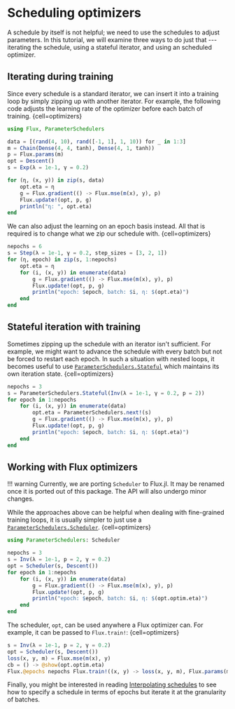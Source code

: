 # Scheduling optimizers

A schedule by itself is not helpful; we need to use the schedules to adjust parameters. In this tutorial, we will examine three ways to do just that --- iterating the schedule, using a stateful iterator, and using an scheduled optimizer.

## Iterating during training

Since every schedule is a standard iterator, we can insert it into a training loop by simply zipping up with another iterator. For example, the following code adjusts the learning rate of the optimizer before each batch of training.
{cell=optimizers}
```julia
using Flux, ParameterSchedulers

data = [(rand(4, 10), rand([-1, 1], 1, 10)) for _ in 1:3]
m = Chain(Dense(4, 4, tanh), Dense(4, 1, tanh))
p = Flux.params(m)
opt = Descent()
s = Exp(λ = 1e-1, γ = 0.2)

for (η, (x, y)) in zip(s, data)
    opt.eta = η
    g = Flux.gradient(() -> Flux.mse(m(x), y), p)
    Flux.update!(opt, p, g)
    println("η: ", opt.eta)
end
```

We can also adjust the learning on an epoch basis instead. All that is required is to change what we zip our schedule with.
{cell=optimizers}
```julia
nepochs = 6
s = Step(λ = 1e-1, γ = 0.2, step_sizes = [3, 2, 1])
for (η, epoch) in zip(s, 1:nepochs)
    opt.eta = η
    for (i, (x, y)) in enumerate(data)
        g = Flux.gradient(() -> Flux.mse(m(x), y), p)
        Flux.update!(opt, p, g)
        println("epoch: $epoch, batch: $i, η: $(opt.eta)")
    end
end
```

## Stateful iteration with training

Sometimes zipping up the schedule with an iterator isn't sufficient. For example, we might want to advance the schedule with every batch but not be forced to restart each epoch. In such a situation with nested loops, it becomes useful to use [`ParameterSchedulers.Stateful`](#) which maintains its own iteration state.
{cell=optimizers}
```julia
nepochs = 3
s = ParameterSchedulers.Stateful(Inv(λ = 1e-1, γ = 0.2, p = 2))
for epoch in 1:nepochs
    for (i, (x, y)) in enumerate(data)
        opt.eta = ParameterSchedulers.next!(s)
        g = Flux.gradient(() -> Flux.mse(m(x), y), p)
        Flux.update!(opt, p, g)
        println("epoch: $epoch, batch: $i, η: $(opt.eta)")
    end
end
```

## Working with Flux optimizers

!!! warning
    Currently, we are porting `Scheduler` to Flux.jl.
    It may be renamed once it is ported out of this package.
    The API will also undergo minor changes.

While the approaches above can be helpful when dealing with fine-grained training loops, it is usually simpler to just use a [`ParameterSchedulers.Scheduler`](#).
{cell=optimizers}
```julia
using ParameterSchedulers: Scheduler

nepochs = 3
s = Inv(λ = 1e-1, p = 2, γ = 0.2)
opt = Scheduler(s, Descent())
for epoch in 1:nepochs
    for (i, (x, y)) in enumerate(data)
        g = Flux.gradient(() -> Flux.mse(m(x), y), p)
        Flux.update!(opt, p, g)
        println("epoch: $epoch, batch: $i, η: $(opt.optim.eta)")
    end
end
```
The scheduler, `opt`, can be used anywhere a Flux optimizer can. For example, it can be passed to `Flux.train!`:
{cell=optimizers}
```julia
s = Inv(λ = 1e-1, p = 2, γ = 0.2)
opt = Scheduler(s, Descent())
loss(x, y, m) = Flux.mse(m(x), y)
cb = () -> @show(opt.optim.eta)
Flux.@epochs nepochs Flux.train!((x, y) -> loss(x, y, m), Flux.params(m), data, opt, cb = cb)
```

Finally, you might be interested in reading [Interpolating schedules](#) to see how to specify a schedule in terms of epochs but iterate it at the granularity of batches.
